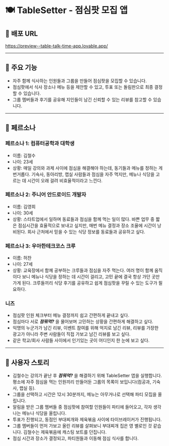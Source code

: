 # 🍽️ TableSetter - 점심팟 모집 앱

## 🔗 배포 URL
https://preview--table-talk-time-app.lovable.app/

---

## 🚀 주요 기능

- 자주 함께 식사하는 인원들과 그룹을 만들어 점심팟을 모집할 수 있습니다.
- 점심팟에서 식사 장소나 메뉴 등을 제안할 수 있고, 투표 또는 돌림판으로 최종 결정할 수 있습니다.
- 그룹 멤버들과 후기를 공유해 지인들이 남긴 신뢰할 수 있는 리뷰를 참고할 수 있습니다.

---

## 👤 페르소나

### 페르소나 1: 컴퓨터공학과 대학생
- 이름: 김철수
- 나이: 23세
- 상황: 매일 강의와 과제 사이에 점심을 해결해야 하는데, 동기들과 메뉴를 정하는 게 번거롭다. 기숙사, 동아리방, 랩실 사람들과 점심을 자주 먹지만, 메뉴나 식당을 고르는 데 시간이 오래 걸려 비효율적이라고 느낀다.

### 페르소나 2: 주니어 안드로이드 개발자
- 이름: 김영희
- 나이: 30세
- 상황: 스타트업에서 일하며 동료들과 점심을 함께 먹는 일이 많다. 바쁜 업무 중 짧은 점심시간을 효율적으로 보내고 싶지만, 매번 메뉴 결정과 장소 조율에 시간이 낭비된다. 회사 근처에서 믿을 수 있는 식당 정보를 동료들과 공유하고 싶다.

### 페르소나 3: 우아한테크코스 크루
- 이름: 허찬
- 나이: 27세
- 상황: 교육장에서 함께 공부하는 크루들과 점심을 자주 먹는다. 여러 명이 함께 움직이다 보니 메뉴나 식당을 정하는 데 시간이 걸리고, 고민 끝에 결국 항상 가던 곳만 가게 된다. 크루들끼리 식당 후기를 공유하고 쉽게 점심팟을 꾸릴 수 있는 도구가 필요하다.

### 니즈
- 점심팟 인원 체크부터 메뉴 결정까지 쉽고 간편하게 끝내고 싶다.
- 점심마다 서로 **_점뭐먹?_** 을 물어보며 고민하는 상황을 간편하게 해결하고 싶다.
- 익명의 누군가가 남긴 리뷰, 이벤트 참여를 위해 억지로 남긴 리뷰, 리뷰를 가장한 광고가 아니라 주변 사람들이 직접 가보고 남긴 리뷰를 보고 싶다.
- 같은 학교/회사 사람들 사이에서 인기있는 곳이 어디인지 한 눈에 보고 싶다.

---

## 📌 사용자 스토리
- 김철수는 강의가 끝난 후 **_점뭐먹?_** 을 해결하기 위해 TableSetter 앱을 실행합니다. 평소에 자주 점심을 먹는 인원끼리 만들어둔 그룹의 목록이 보입니다(컴공과, 기숙사, 랩실 등).
- 그룹을 선택하고 시간은 12시 30분까지, 메뉴는 아무거나로 선택해 파티 모집을 올립니다.
- 알림을 받은 그룹 멤버들 중 점심팟에 참여할 인원들이 파티에 들어오고, 각자 생각나는 메뉴나 식당을 올립니다.
- 투표가 진행되고, 동점인 부대찌개와 제육볶음 사이에 타이브레이커가 진행됩니다.
- 그룹 멤버들이 먼저 가보고 올린 리뷰를 살펴보니 부대찌개 집은 영 별로인 것 같습니다. 김철수는 제육볶음에 캐스팅 보트를 던집니다.
- 점심 시간과 장소가 결정되고, 파티원들과 이동해 점심 식사를 합니다.
